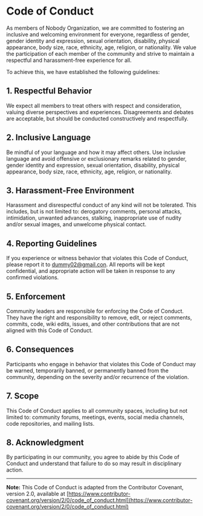 # Code of Conduct

As members of Nobody Organization, we are committed to fostering an inclusive and welcoming environment for everyone, regardless of gender, gender identity and expression, sexual orientation, disability, physical appearance, body size, race, ethnicity, age, religion, or nationality. We value the participation of each member of the community and strive to maintain a respectful and harassment-free experience for all.

To achieve this, we have established the following guidelines:

## 1. Respectful Behavior

We expect all members to treat others with respect and consideration, valuing diverse perspectives and experiences. Disagreements and debates are acceptable, but should be conducted constructively and respectfully.

## 2. Inclusive Language

Be mindful of your language and how it may affect others. Use inclusive language and avoid offensive or exclusionary remarks related to gender, gender identity and expression, sexual orientation, disability, physical appearance, body size, race, ethnicity, age, religion, or nationality.

## 3. Harassment-Free Environment

Harassment and disrespectful conduct of any kind will not be tolerated. This includes, but is not limited to: derogatory comments, personal attacks, intimidation, unwanted advances, stalking, inappropriate use of nudity and/or sexual images, and unwelcome physical contact.

## 4. Reporting Guidelines

If you experience or witness behavior that violates this Code of Conduct, please report it to dummy02@gmail.con. All reports will be kept confidential, and appropriate action will be taken in response to any confirmed violations.

## 5. Enforcement

Community leaders are responsible for enforcing the Code of Conduct. They have the right and responsibility to remove, edit, or reject comments, commits, code, wiki edits, issues, and other contributions that are not aligned with this Code of Conduct.

## 6. Consequences

Participants who engage in behavior that violates this Code of Conduct may be warned, temporarily banned, or permanently banned from the community, depending on the severity and/or recurrence of the violation.

## 7. Scope

This Code of Conduct applies to all community spaces, including but not limited to: community forums, meetings, events, social media channels, code repositories, and mailing lists.

## 8. Acknowledgment

By participating in our community, you agree to abide by this Code of Conduct and understand that failure to do so may result in disciplinary action.

---
**Note:** This Code of Conduct is adapted from the Contributor Covenant, version 2.0, available at [https://www.contributor-covenant.org/version/2/0/code_of_conduct.html](https://www.contributor-covenant.org/version/2/0/code_of_conduct.html)
